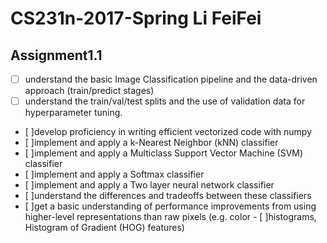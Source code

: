# CS231n-2017-Spring Li FeiFei

## Assignment1.1
- [ ] understand the basic Image Classification pipeline and the data-driven approach (train/predict stages)
- [ ] understand the train/val/test splits and the use of validation data for hyperparameter tuning.
- [ ]develop proficiency in writing efficient vectorized code with numpy
- [ ]implement and apply a k-Nearest Neighbor (kNN) classifier
- [ ]implement and apply a Multiclass Support Vector Machine (SVM) classifier
- [ ]implement and apply a Softmax classifier
- [ ]implement and apply a Two layer neural network classifier
- [ ]understand the differences and tradeoffs between these classifiers
- [ ]get a basic understanding of performance improvements from using higher-level representations than raw pixels (e.g. color - [ ]histograms, Histogram of Gradient (HOG) features)
